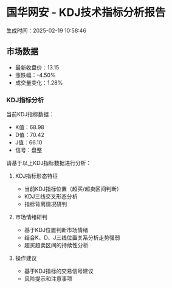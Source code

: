 
# 国华网安 - KDJ技术指标分析报告
生成时间：2025-02-19 10:58:46

## 市场数据
- 最新收盘价：13.15
- 涨跌幅：-4.50%
- 成交量变化：1.28%


### KDJ指标分析
当前KDJ指标数据：
- K值：68.98
- D值：70.42
- J值：66.10
- 信号：盘整

请基于以上KDJ指标数据进行分析：
1. KDJ指标形态特征
   - 当前KDJ指标位置（超买/超卖区间判断）
   - KDJ三线交叉形态分析
   - 指标背离情况研判

2. 市场情绪研判
   - 基于KDJ位置判断市场情绪
   - 结合K、D、J三线位置关系分析走势强弱
   - 超买超卖区间的持续性分析

3. 操作建议
   - 基于KDJ指标的交易信号建议
   - 风险提示和注意事项

